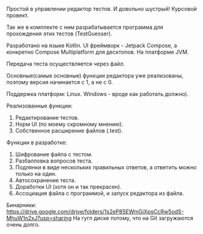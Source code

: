 Простой в управлении редактор тестов. И довольно шустрый!
Курсовой провект.

Так же в комплекте с ним разрабатывается программа для прохождения этих тестов (TestGuesser).

Разработано на языке Kotlin.
UI фреймворк - Jetpack Compose, а конкретно Compose Multiplatform для десктопов.
На платформе JVM.

Передача теста осуществляется через файл.

Основные(самые основные) функции редактора уже реализованы, поэтому версия начинается с 1, а не с 0.

Поддержка платформ:
Linux.
Windows - вроде как работать должно).

Реализованные функции:
1. Редактирование тестов.
2. Норм UI (по моему скромному мнению).
3. Собственное расширение файлов (.test).

Функции в разработке:
1. Шифрование файла с тестом.
2. Разбалловка вопросов теста.
3. Подлянки в виде нескольких правильных ответов, а ответить можно только на один.
4. Автосохранение теста.
5. Доработки UI (хотя он и так прекрасен).
6. Ассоциация файла с программой, и запуск редактора из файла.

Бинарники: https://drive.google.com/drive/folders/1s2eP85EWmGiXpsCcRw5odS-MhuW1n2xJ?usp=sharing
На гугл диске потому, что на Git загружаются очень долго.

